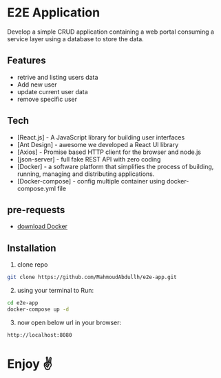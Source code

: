 # E2E Application

Develop a simple CRUD application containing a web portal consuming a service layer using 
a database to store the data.

## Features

- retrive and listing users data
- Add new user
- update current user data
- remove specific user


## Tech

- [React.js] - A JavaScript library for building user interfaces
- [Ant Design] - awesome we developed a React UI library
- [Axios] - Promise based HTTP client for the browser and node.js
- [json-server] - full fake REST API with zero coding
- [Docker] - a software platform that simplifies the process of building, running, managing and distributing applications.
- [Docker-compose] - config multiple container using docker-compose.yml file

## pre-requests

* [download Docker](https://www.docker.com/get-started/)


## Installation

1. clone repo 

```sh
git clone https://github.com/MahmoudAbdullh/e2e-app.git
```

2. using your terminal to Run: 

```sh
cd e2e-app
docker-compose up -d
```

3. now open below url in your browser:
```sh
http://localhost:8080
```

# Enjoy ✌
